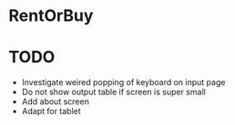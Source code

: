 # RentOrBuy

# TODO
- Investigate weired popping of keyboard on input page
- Do not show output table if screen is super small
- Add about screen
- Adapt for tablet
